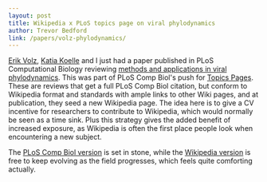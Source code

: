 ```yaml
---
layout: post
title: Wikipedia x PLoS topics page on viral phylodynamics
author: Trevor Bedford
link: /papers/volz-phylodynamics/
---
```


[Erik Volz](http://www.erikvolz.info/), [Katia Koelle](http://koellelab.weebly.com/) and I just had a paper published in PLoS Computational Biology reviewing [methods and applications in viral phylodynamics](/papers/volz-phylodynamics/).  This was part of PLoS Comp Biol's push for [Topics Pages](http://www.ploscompbiol.org/article/info%3Adoi%2F10.1371%2Fjournal.pcbi.1002446).  These are reviews that get a full PLoS Comp Biol citation, but conform to Wikipedia format and standards with ample links to other Wiki pages, and at publication, they seed a new Wikipedia page.  The idea here is to give a CV incentive for researchers to contribute to Wikipedia, which would normally be seen as a time sink.  Plus this strategy gives the added benefit of increased exposure, as Wikipedia is often the first place people look when encountering a new subject.

The [PLoS Comp Biol version](http://www.ploscompbiol.org/article/info:doi/10.1371/journal.pcbi.1002947) is set in stone, while the [Wikipedia version](http://en.wikipedia.org/wiki/Viral_phylodynamics) is free to keep evolving as the field progresses, which feels quite comforting actually.

